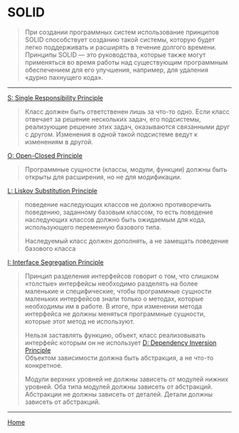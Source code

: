 # SOLID

> При создании программных систем использование принципов SOLID способствует созданию такой системы, 
> которую будет легко поддерживать и расширять в течение долгого времени. 
> Принципы SOLID — это руководства, которые также могут применяться во время работы над существующим программным обеспечением для его улучшения, например, для удаления «дурно пахнущего кода».

---

[S: Single Responsibility Principle](./srp.md)  
> Класс должен быть ответственен лишь за что-то одно. Если класс отвечает за решение нескольких задач, 
> его подсистемы, реализующие решение этих задач, оказываются связанными друг с другом. 
> Изменения в одной такой подсистеме ведут к изменениям в другой.

[O: Open-Closed Principle](./ocp.md)  
> Программные сущности (классы, модули, функции) должны быть открыты для расширения, но не для модификации.

[L: Liskov Substitution Principle](./lsp.md)  
> поведение наследующих классов не должно противоречить поведению, заданному базовым классом, то есть поведение наследующих классов должно быть ожидаемым для кода, использующего переменную базового типа.
>
> Наследуемый класс должен дополнять, а не замещать поведение базового класса

[I: Interface Segregation Principle](./isp.md)  
> Принцип разделения интерфейсов говорит о том, что слишком «толстые» интерфейсы необходимо разделять на более маленькие
> и специфические, чтобы программные сущности маленьких интерфейсов знали только о методах, которые необходимы им в работе.
> В итоге, при изменении метода интерфейса не должны меняться программные сущности, которые этот метод не используют.
>  
> Нельзя заставлять функцию, объект, класс реализовывать интерфейс которым он не использует 
[D: Dependency Inversion Principle](./dip.md)  
> Объектом зависимости должна быть абстракция, а не что-то конкретное.
> 
> Модули верхних уровней не должны зависеть от модулей нижних уровней. Оба типа модулей должны зависеть от абстракций.
> Абстракции не должны зависеть от деталей. Детали должны зависеть от абстракций.

---


[Home](../README.md)